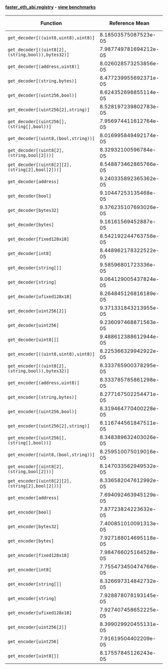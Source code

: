 #### [faster_eth_abi.registry](https://github.com/BobTheBuidler/faster-eth-abi/blob/master/faster_eth_abi/registry.py) - [view benchmarks](https://github.com/BobTheBuidler/faster-eth-abi/blob/master/benchmarks/test_registry_benchmarks.py)

| Function | Reference Mean | Faster Mean | % Change | Speedup (%) | x Faster | Faster |
|----------|---------------|-------------|----------|-------------|----------|--------|
| `get_decoder[((uint8,uint8),uint8)]` | 8.18503575087523e-05 | 8.505398819543884e-05 | -3.91% | -3.77% | 0.96x | ❌ |
| `get_decoder[((uint8[2],(string,bool)),bytes32)]` | 7.987749781694212e-05 | 8.091291189934607e-05 | -1.30% | -1.28% | 0.99x | ❌ |
| `get_decoder[(address,uint8)]` | 8.026028573253856e-05 | 8.473154909827778e-05 | -5.57% | -5.28% | 0.95x | ❌ |
| `get_decoder[(string,bytes)]` | 8.477239955692371e-05 | 8.40293709226521e-05 | 0.88% | 0.88% | 1.01x | ✅ |
| `get_decoder[(uint256,bool)]` | 8.624352698855114e-05 | 7.964341139989044e-05 | 7.65% | 8.29% | 1.08x | ✅ |
| `get_decoder[(uint256[2],string)]` | 8.528197239802783e-05 | 7.789845821796599e-05 | 8.66% | 9.48% | 1.09x | ✅ |
| `get_decoder[(uint256[],(string[],bool))]` | 7.956974411612764e-05 | 8.511227279090383e-05 | -6.97% | -6.51% | 0.93x | ❌ |
| `get_decoder[(uint8,(bool,string))]` | 8.016995849492174e-05 | 8.00936788197103e-05 | 0.10% | 0.10% | 1.00x | ✅ |
| `get_decoder[(uint8[2],(string,bool[2]))]` | 8.32932100596784e-05 | 8.199435555211108e-05 | 1.56% | 1.58% | 1.02x | ✅ |
| `get_decoder[(uint8[2][2],(string[2],bool[2]))]` | 8.548873462865766e-05 | 8.211316292517222e-05 | 3.95% | 4.11% | 1.04x | ✅ |
| `get_decoder[address]` | 9.240335892365362e-05 | 9.127136355232072e-05 | 1.23% | 1.24% | 1.01x | ✅ |
| `get_decoder[bool]` | 9.10447253135468e-05 | 9.090353502873721e-05 | 0.16% | 0.16% | 1.00x | ✅ |
| `get_decoder[bytes32]` | 9.376235107693026e-05 | 9.074908017278224e-05 | 3.21% | 3.32% | 1.03x | ✅ |
| `get_decoder[bytes]` | 9.16161569452887e-05 | 9.122993861478118e-05 | 0.42% | 0.42% | 1.00x | ✅ |
| `get_decoder[fixed128x18]` | 8.542192244763756e-05 | 8.110352812459736e-05 | 5.06% | 5.32% | 1.05x | ✅ |
| `get_decoder[int8]` | 8.448962178322522e-05 | 7.95486433698629e-05 | 5.85% | 6.21% | 1.06x | ✅ |
| `get_decoder[string[]]` | 9.58596801723336e-05 | 9.21522725646569e-05 | 3.87% | 4.02% | 1.04x | ✅ |
| `get_decoder[string]` | 9.064129005437824e-05 | 9.339011334565271e-05 | -3.03% | -2.94% | 0.97x | ❌ |
| `get_decoder[ufixed128x18]` | 8.264845126816189e-05 | 8.076477391430914e-05 | 2.28% | 2.33% | 1.02x | ✅ |
| `get_decoder[uint256[2]]` | 9.371331843213955e-05 | 9.580639919779353e-05 | -2.23% | -2.18% | 0.98x | ❌ |
| `get_decoder[uint256]` | 9.236097468871563e-05 | 9.30835899068781e-05 | -0.78% | -0.78% | 0.99x | ❌ |
| `get_decoder[uint8[]]` | 9.488612388612944e-05 | 9.454934517669726e-05 | 0.35% | 0.36% | 1.00x | ✅ |
| `get_encoder[((uint8,uint8),uint8)]` | 8.225366329942922e-05 | 8.365503020980758e-05 | -1.70% | -1.68% | 0.98x | ❌ |
| `get_encoder[((uint8[2],(string,bool)),bytes32)]` | 8.333765900378295e-05 | 8.228277175709224e-05 | 1.27% | 1.28% | 1.01x | ✅ |
| `get_encoder[(address,uint8)]` | 8.333785785861298e-05 | 8.20496353788634e-05 | 1.55% | 1.57% | 1.02x | ✅ |
| `get_encoder[(string,bytes)]` | 8.277167502254471e-05 | 8.17659539837378e-05 | 1.22% | 1.23% | 1.01x | ✅ |
| `get_encoder[(uint256,bool)]` | 8.319464770400228e-05 | 8.366408017223924e-05 | -0.56% | -0.56% | 0.99x | ❌ |
| `get_encoder[(uint256[2],string)]` | 8.116744561847511e-05 | 8.410975583773762e-05 | -3.62% | -3.50% | 0.97x | ❌ |
| `get_encoder[(uint256[],(string[],bool))]` | 8.348389632403026e-05 | 8.263795628260692e-05 | 1.01% | 1.02% | 1.01x | ✅ |
| `get_encoder[(uint8,(bool,string))]` | 8.259510075019016e-05 | 7.847790584586174e-05 | 4.98% | 5.25% | 1.05x | ✅ |
| `get_encoder[(uint8[2],(string,bool[2]))]` | 8.147033562949532e-05 | 8.288799165836211e-05 | -1.74% | -1.71% | 0.98x | ❌ |
| `get_encoder[(uint8[2][2],(string[2],bool[2]))]` | 8.336582047612992e-05 | 8.296895533112646e-05 | 0.48% | 0.48% | 1.00x | ✅ |
| `get_encoder[address]` | 7.694092463945129e-05 | 7.849268315555655e-05 | -2.02% | -1.98% | 0.98x | ❌ |
| `get_encoder[bool]` | 7.87723824223632e-05 | 7.937512387339724e-05 | -0.77% | -0.76% | 0.99x | ❌ |
| `get_encoder[bytes32]` | 7.400851010091313e-05 | 7.961734647783688e-05 | -7.58% | -7.04% | 0.93x | ❌ |
| `get_encoder[bytes]` | 7.927188014695118e-05 | 7.871730631320887e-05 | 0.70% | 0.70% | 1.01x | ✅ |
| `get_encoder[fixed128x18]` | 7.984766025164528e-05 | 7.715560786811868e-05 | 3.37% | 3.49% | 1.03x | ✅ |
| `get_encoder[int8]` | 7.755473450474766e-05 | 7.906842765906969e-05 | -1.95% | -1.91% | 0.98x | ❌ |
| `get_encoder[string[]]` | 8.326697314842732e-05 | 7.928561133597399e-05 | 4.78% | 5.02% | 1.05x | ✅ |
| `get_encoder[string]` | 7.928878078193145e-05 | 8.027352315478032e-05 | -1.24% | -1.23% | 0.99x | ❌ |
| `get_encoder[ufixed128x18]` | 7.927407458652225e-05 | 7.835592463413749e-05 | 1.16% | 1.17% | 1.01x | ✅ |
| `get_encoder[uint256[2]]` | 8.399029920455131e-05 | 8.240247965339367e-05 | 1.89% | 1.93% | 1.02x | ✅ |
| `get_encoder[uint256]` | 7.91619504402209e-05 | 7.949175587453559e-05 | -0.42% | -0.41% | 1.00x | ❌ |
| `get_encoder[uint8[]]` | 8.17557845126243e-05 | 8.392546618599509e-05 | -2.65% | -2.59% | 0.97x | ❌ |
